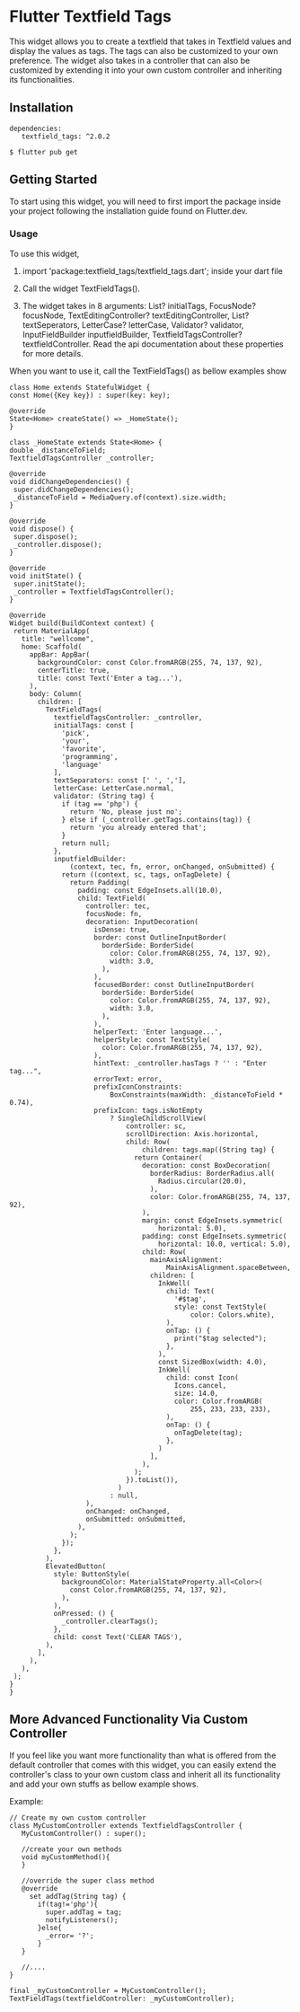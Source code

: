# Flutter Textfield Tags

This widget allows you to create a textfield that takes in Textfield values and display the values as tags. The tags can also be customized to your own preference. The widget also takes in a controller that can also be customized by extending it into your own custom controller and inheriting its functionalities.

## Installation

   ```
   dependencies:
      textfield_tags: ^2.0.2
   ```

   ```
   $ flutter pub get
   ```

## Getting Started

To start using this widget, you will need to first import the package inside your project following the installation guide found on Flutter.dev.

### Usage

To use this widget,

1. import 'package:textfield_tags/textfield_tags.dart'; inside your dart file

2. Call the widget TextFieldTags().

3. The widget takes in 8 arguments: List<String>? initialTags, FocusNode? focusNode, TextEditingController? textEditingController, List<String>? textSeperators, LetterCase? letterCase, Validator? validator, InputFieldBuilder inputfieldBuilder, TextfieldTagsController? textfieldController. Read the api documentation about these properties for more details.

When you want to use it, call the TextFieldTags() as bellow examples show 

   ```
   class Home extends StatefulWidget {
  const Home({Key key}) : super(key: key);

  @override
  State<Home> createState() => _HomeState();
}

class _HomeState extends State<Home> {
  double _distanceToField;
  TextfieldTagsController _controller;

  @override
  void didChangeDependencies() {
    super.didChangeDependencies();
    _distanceToField = MediaQuery.of(context).size.width;
  }

  @override
  void dispose() {
    super.dispose();
    _controller.dispose();
  }

  @override
  void initState() {
    super.initState();
    _controller = TextfieldTagsController();
  }

  @override
  Widget build(BuildContext context) {
    return MaterialApp(
      title: "wellcome",
      home: Scaffold(
        appBar: AppBar(
          backgroundColor: const Color.fromARGB(255, 74, 137, 92),
          centerTitle: true,
          title: const Text('Enter a tag...'),
        ),
        body: Column(
          children: [
            TextFieldTags(
              textfieldTagsController: _controller,
              initialTags: const [
                'pick',
                'your',
                'favorite',
                'programming',
                'language'
              ],
              textSeparators: const [' ', ','],
              letterCase: LetterCase.normal,
              validator: (String tag) {
                if (tag == 'php') {
                  return 'No, please just no';
                } else if (_controller.getTags.contains(tag)) {
                  return 'you already entered that';
                }
                return null;
              },
              inputfieldBuilder:
                  (context, tec, fn, error, onChanged, onSubmitted) {
                return ((context, sc, tags, onTagDelete) {
                  return Padding(
                    padding: const EdgeInsets.all(10.0),
                    child: TextField(
                      controller: tec,
                      focusNode: fn,
                      decoration: InputDecoration(
                        isDense: true,
                        border: const OutlineInputBorder(
                          borderSide: BorderSide(
                            color: Color.fromARGB(255, 74, 137, 92),
                            width: 3.0,
                          ),
                        ),
                        focusedBorder: const OutlineInputBorder(
                          borderSide: BorderSide(
                            color: Color.fromARGB(255, 74, 137, 92),
                            width: 3.0,
                          ),
                        ),
                        helperText: 'Enter language...',
                        helperStyle: const TextStyle(
                          color: Color.fromARGB(255, 74, 137, 92),
                        ),
                        hintText: _controller.hasTags ? '' : "Enter tag...",
                        errorText: error,
                        prefixIconConstraints:
                            BoxConstraints(maxWidth: _distanceToField * 0.74),
                        prefixIcon: tags.isNotEmpty
                            ? SingleChildScrollView(
                                controller: sc,
                                scrollDirection: Axis.horizontal,
                                child: Row(
                                    children: tags.map((String tag) {
                                  return Container(
                                    decoration: const BoxDecoration(
                                      borderRadius: BorderRadius.all(
                                        Radius.circular(20.0),
                                      ),
                                      color: Color.fromARGB(255, 74, 137, 92),
                                    ),
                                    margin: const EdgeInsets.symmetric(
                                        horizontal: 5.0),
                                    padding: const EdgeInsets.symmetric(
                                        horizontal: 10.0, vertical: 5.0),
                                    child: Row(
                                      mainAxisAlignment:
                                          MainAxisAlignment.spaceBetween,
                                      children: [
                                        InkWell(
                                          child: Text(
                                            '#$tag',
                                            style: const TextStyle(
                                                color: Colors.white),
                                          ),
                                          onTap: () {
                                            print("$tag selected");
                                          },
                                        ),
                                        const SizedBox(width: 4.0),
                                        InkWell(
                                          child: const Icon(
                                            Icons.cancel,
                                            size: 14.0,
                                            color: Color.fromARGB(
                                                255, 233, 233, 233),
                                          ),
                                          onTap: () {
                                            onTagDelete(tag);
                                          },
                                        )
                                      ],
                                    ),
                                  );
                                }).toList()),
                              )
                            : null,
                      ),
                      onChanged: onChanged,
                      onSubmitted: onSubmitted,
                    ),
                  );
                });
              },
            ),
            ElevatedButton(
              style: ButtonStyle(
                backgroundColor: MaterialStateProperty.all<Color>(
                  const Color.fromARGB(255, 74, 137, 92),
                ),
              ),
              onPressed: () {
                _controller.clearTags();
              },
              child: const Text('CLEAR TAGS'),
            ),
          ],
        ),
      ),
    );
  }
}
   ```

## More Advanced Functionality Via Custom Controller 

If you feel like you want more functionality than what is offered from the default controller that comes with this widget, you can easily extend the controller's class to your own custom class and inherit all its functionality and add your own stuffs as bellow example shows.

Example: 

   ```
   // Create my own custom controller
  class MyCustomController extends TextfieldTagsController {
      MyCustomController() : super();

      //create your own methods
      void myCustomMethod(){
      }
     
      //override the super class method
      @override
        set addTag(String tag) {
          if(tag!='php'){
            super.addTag = tag;
            notifyListeners();
          }else{
            _error= '?';
          }
      }
      
      //....
 }

  final _myCustomController = MyCustomController();
  TextFieldTags(textfieldController: _myCustomController);
   ```
